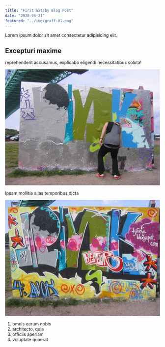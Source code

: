 ```yaml
---
title: "First Gatsby Blog Post"
date: "2020-06-21"
featured: "../img/graff-01.png"
---
```


Lorem ipsum dolor sit amet consectetur adipisicing elit.

## Excepturi maxime

reprehenderit accusamus, explicabo eligendi necessitatibus soluta! 

![graff-01](../img/graff-01.png)

Ipsam mollitia alias temporibus dicta

![graff-02](../img/graff-02.jpg)

1. omnis earum nobis
2. architecto, quia
3. officiis aperiam
4. voluptate quaerat
